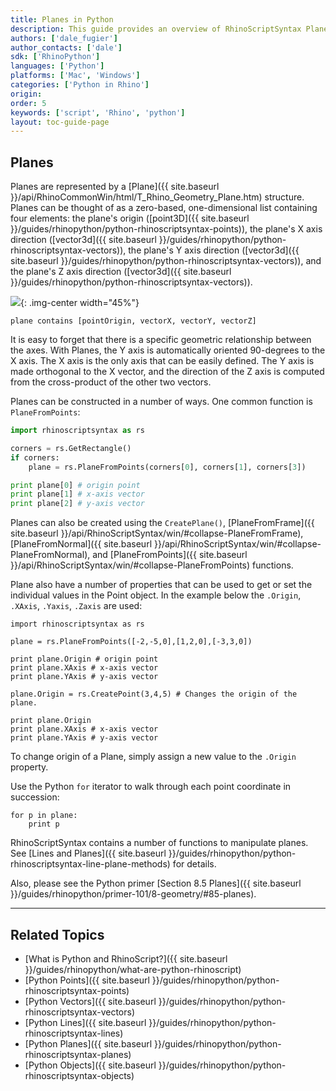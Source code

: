 ```yaml
---
title: Planes in Python
description: This guide provides an overview of RhinoScriptSyntax Plane Geometry in Python.
authors: ['dale_fugier']
author_contacts: ['dale']
sdk: ['RhinoPython']
languages: ['Python']
platforms: ['Mac', 'Windows']
categories: ['Python in Rhino']
origin:
order: 5
keywords: ['script', 'Rhino', 'python']
layout: toc-guide-page
---
```


## Planes

Planes are represented by a [Plane]({{ site.baseurl }}/api/RhinoCommonWin/html/T_Rhino_Geometry_Plane.htm) structure.  Planes  can be thought of as a zero-based, one-dimensional list containing four elements: the plane's origin ([point3D]({{ site.baseurl }}/guides/rhinopython/python-rhinoscriptsyntax-points)), the plane's X axis direction ([vector3d]({{ site.baseurl }}/guides/rhinopython/python-rhinoscriptsyntax-vectors)), the plane's Y axis direction ([vector3d]({{ site.baseurl }}/guides/rhinopython/python-rhinoscriptsyntax-vectors)), and the plane's Z axis direction ([vector3d]({{ site.baseurl }}/guides/rhinopython/python-rhinoscriptsyntax-vectors)).

<img src="{{ site.baseurl }}/images/primer-planedefinition.svg">{: .img-center  width="45%"}

```
plane contains [pointOrigin, vectorX, vectorY, vectorZ]
```

It is easy to forget that there is a specific geometric relationship between the axes.  With Planes, the Y axis is automatically oriented 90-degrees to the X axis.  The X axis is the only axis that can be easily defined.  The Y axis is made orthogonal to the X vector, and the direction of the Z axis is computed from the cross-product of the other two vectors.

Planes can be constructed in a number of ways. One common function is `PlaneFromPoints`:

```python
import rhinoscriptsyntax as rs

corners = rs.GetRectangle()
if corners:
    plane = rs.PlaneFromPoints(corners[0], corners[1], corners[3])

print plane[0] # origin point
print plane[1] # x-axis vector
print plane[2] # y-axis vector
```

Planes can also be created using the `CreatePlane()`, [PlaneFromFrame]({{ site.baseurl }}/api/RhinoScriptSyntax/win/#collapse-PlaneFromFrame),  [PlaneFromNormal]({{ site.baseurl }}/api/RhinoScriptSyntax/win/#collapse-PlaneFromNormal), and [PlaneFromPoints]({{ site.baseurl }}/api/RhinoScriptSyntax/win/#collapse-PlaneFromPoints) functions.

Plane also have a number of properties that can be used to get or set the individual values in the Point object.  In the example below the `.Origin`, `.XAxis`, `.Yaxis`, `.Zaxis` are used:

```
import rhinoscriptsyntax as rs

plane = rs.PlaneFromPoints([-2,-5,0],[1,2,0],[-3,3,0])

print plane.Origin # origin point
print plane.XAxis # x-axis vector
print plane.YAxis # y-axis vector

plane.Origin = rs.CreatePoint(3,4,5) # Changes the origin of the plane.

print plane.Origin
print plane.XAxis # x-axis vector
print plane.YAxis # y-axis vector
```

To change origin of a Plane, simply assign a new value to the `.Origin` property.

Use the Python `for` iterator to walk through each point coordinate in succession:

```
for p in plane:
    print p
```

RhinoScriptSyntax contains a number of functions to manipulate planes.  See [Lines and Planes]({{ site.baseurl }}/guides/rhinopython/python-rhinoscriptsyntax-line-plane-methods) for details.

Also, please see the Python primer [Section 8.5 Planes]({{ site.baseurl }}/guides/rhinopython/primer-101/8-geometry/#85-planes).

---

## Related Topics

- [What is Python and RhinoScript?]({{ site.baseurl }}/guides/rhinopython/what-are-python-rhinoscript)
- [Python Points]({{ site.baseurl }}/guides/rhinopython/python-rhinoscriptsyntax-points)
- [Python Vectors]({{ site.baseurl }}/guides/rhinopython/python-rhinoscriptsyntax-vectors)
- [Python Lines]({{ site.baseurl }}/guides/rhinopython/python-rhinoscriptsyntax-lines)
- [Python Planes]({{ site.baseurl }}/guides/rhinopython/python-rhinoscriptsyntax-planes)
- [Python Objects]({{ site.baseurl }}/guides/rhinopython/python-rhinoscriptsyntax-objects)
